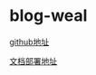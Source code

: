 # blog-weal

[github地址](https://github.com/myweal/blog-weal.git)

[文档部署地址](https://myweal.github.io/blog-weal/#/)
